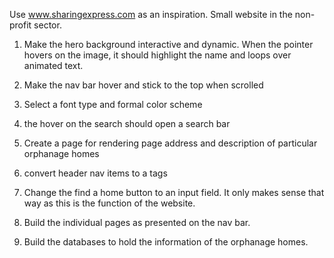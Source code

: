 Use www.sharingexpress.com as an inspiration. Small website in the non-profit sector.

1. Make the hero background interactive and dynamic. When the pointer hovers on the image, it should highlight the name and loops over animated text. 
2. Make the nav bar hover and stick to the top when scrolled
3. Select a font type and formal color scheme 
4. the hover on the search should open a search bar

5. Create a page for rendering page address and description of particular orphanage homes
6. convert header nav items to a tags
7. Change the find a home button to an input field. It only makes sense that way as this is the function of the website.
8. Build the individual pages as presented on the nav bar.
9. Build the databases to hold the information of the orphanage homes.